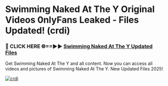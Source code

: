 # Swimming Naked At The Y Original Videos 0nlyFans Leaked - Files Updated! (crdi)

<h3>🔴 CLICK HERE 🌐==►► <a href="https://tinyurl.com/yckcrads" rel="nofollow">Swimming Naked At The Y Updated Files</a></h3>

Get Swimming Naked At The Y and all content. Now you can access all videos and pictures of Swimming Naked At The Y. New Updated Files 2025!

[![crdi](https://i.imgur.com/hpKpOFt.gif)](https://tinyurl.com/yckcrads)
